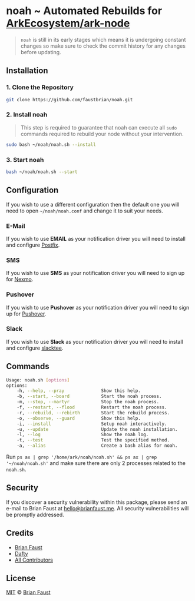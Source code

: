 # noah ~ Automated Rebuilds for [ArkEcosystem/ark-node](https://github.com/ArkEcosystem/ark-node)

> `noah` is still in its early stages which means it is undergoing constant changes so make sure to check the commit history for any changes before updating.

## Installation

### 1. Clone the Repository

```bash
git clone https://github.com/faustbrian/noah.git
```

### 2. Install noah

> This step is required to guarantee that noah can execute all `sudo` commands required to rebuild your node without your intervention.

```bash
sudo bash ~/noah/noah.sh --install
```

### 3. Start noah

```bash
bash ~/noah/noah.sh --start
```

## Configuration

If you wish to use a different configuration then the default one you will need to open `~/noah/noah.conf` and change it to suit your needs.

### E-Mail

If you wish to use **EMAIL** as your notification driver you will need to install and configure [Postfix](https://digitalocean.com/community/tutorials/how-to-install-and-configure-postfix-on-ubuntu-16-04).

### SMS

If you wish to use **SMS** as your notification driver you will need to sign up for [Nexmo](https://nexmo.com).

### Pushover

If you wish to use **Pushover** as your notification driver you will need to sign up for [Pushover](https://pushover.net).

### Slack

If you wish to use **Slack** as your notification driver you will need to install and configure [slacktee](https://github.com/course-hero/slacktee).

## Commands

```bash
Usage: noah.sh [options]
options:
    -h, --help, --pray              Show this help.
    -b, --start, --board            Start the noah process.
    -m, --stop, --martyr            Stop the noah process.
    -f, --restart, --flood          Restart the noah process.
    -r, --rebuild, --rebirth        Start the rebuild process.
    -o, --observe, --guard          Show this help.
    -i, --install                   Setup noah interactively.
    -u, --update                    Update the noah installation.
    -l, --log                       Show the noah log.
    -t, --test                      Test the specified method.
    -a, --alias                     Create a bash alias for noah.
```

Run `ps ax | grep '/home/ark/noah/noah.sh' && ps ax | grep '~/noah/noah.sh'` and make sure there are only 2 processes related to the `noah.sh`.

## Security

If you discover a security vulnerability within this package, please send an e-mail to Brian Faust at hello@brianfaust.me. All security vulnerabilities will be promptly addressed.

## Credits

- [Brian Faust](https://github.com/faustbrian)
- [Dafty](https://github.com/dafty)
- [All Contributors](../../contributors)

## License

[MIT](LICENSE) © [Brian Faust](https://brianfaust.me)
